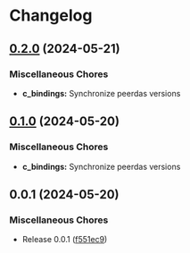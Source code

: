 # Changelog

## [0.2.0](https://github.com/crate-crypto/peerdas-kzg/compare/c_bindings-v0.1.0...c_bindings-v0.2.0) (2024-05-21)


### Miscellaneous Chores

* **c_bindings:** Synchronize peerdas versions

## [0.1.0](https://github.com/crate-crypto/peerdas-kzg/compare/c_bindings-v0.0.1...c_bindings-v0.1.0) (2024-05-20)


### Miscellaneous Chores

* **c_bindings:** Synchronize peerdas versions

## 0.0.1 (2024-05-20)


### Miscellaneous Chores

* Release 0.0.1 ([f551ec9](https://github.com/crate-crypto/peerdas-kzg/commit/f551ec9f7c045dfa06024ee223067d3cc05ec169))
